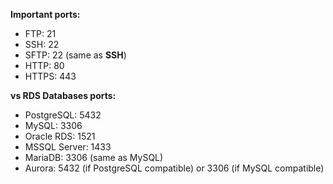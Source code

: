 **Important ports:**

- FTP: 21
- SSH: 22
- SFTP: 22 (same as **SSH**)
- HTTP: 80
- HTTPS: 443

**vs RDS Databases ports:**

- PostgreSQL: 5432
- MySQL: 3306
- Oracle RDS: 1521
- MSSQL Server: 1433
- MariaDB: 3306 (same as MySQL)
- Aurora: 5432 (if PostgreSQL compatible) or 3306 (if MySQL compatible)